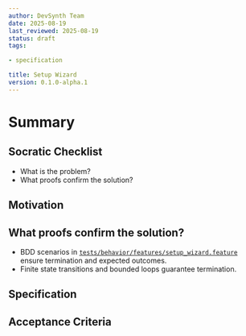 ```yaml
---
author: DevSynth Team
date: 2025-08-19
last_reviewed: 2025-08-19
status: draft
tags:

- specification

title: Setup Wizard
version: 0.1.0-alpha.1
---
```


<!--
Required metadata fields:
- author: document author
- date: creation date
- last_reviewed: last review date
- status: draft | review | published
- tags: search keywords
- title: short descriptive name
- version: specification version
-->

# Summary

## Socratic Checklist
- What is the problem?
- What proofs confirm the solution?

## Motivation

## What proofs confirm the solution?
- BDD scenarios in [`tests/behavior/features/setup_wizard.feature`](../../tests/behavior/features/setup_wizard.feature) ensure termination and expected outcomes.
- Finite state transitions and bounded loops guarantee termination.


## Specification

## Acceptance Criteria
